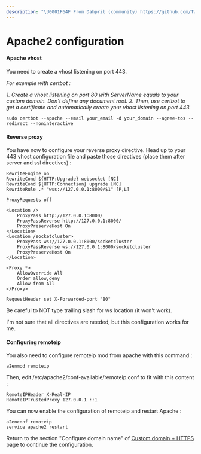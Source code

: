 ```yaml
---
description: "\U0001F64F From Dahpril (community) https://github.com/TwakeApp/Twake/issues/76"
---
```


# Apache2 configuration

#### Apache vhost

You need to create a vhost listening on port 443.

_For exemple with certbot :_

_1. Create a vhost listening on port 80 with ServerName equals to your custom domain. Don't define any document root. 2. Then, use certbot to get a certificate and automatically create your vhost listening on port 443_

```text
sudo certbot --apache --email your_email -d your_domain --agree-tos --redirect --noninteractive
```

#### Reverse proxy

You have now to configure your reverse proxy directive. Head up to your 443 vhost configuration file and paste those directives \(place them after server and ssl directives\) :

```text
RewriteEngine on
RewriteCond ${HTTP:Upgrade} websocket [NC]
RewriteCond ${HTTP:Connection} upgrade [NC]
RewriteRule .* "wss://127.0.0.1:8000/$1" [P,L]

ProxyRequests off

<Location />
    ProxyPass http://127.0.0.1:8000/
    ProxyPassReverse http://127.0.0.1:8000/
    ProxyPreserveHost On
</Location>
<Location /socketcluster>
    ProxyPass ws://127.0.0.1:8000/socketcluster
    ProxyPassReverse ws://127.0.0.1:8000/socketcluster
    ProxyPreserveHost On
</Location>

<Proxy *>
    AllowOverride All
    Order allow,deny
    Allow from All
</Proxy>

RequestHeader set X-Forwarded-port "80"
```

Be careful to NOT type trailing slash for ws location \(it won't work\).

I'm not sure that all directives are needed, but this configuration works for me.

#### Configuring remoteip

You also need to configure remoteip mod from apache with this command :

```text
a2enmod remoteip
```

Then, edit /etc/apache2/conf-available/remoteip.conf to fit with this content :

```text
RemoteIPHeader X-Real-IP
RemoteIPTrustedProxy 127.0.0.1 ::1
```

You can now enable the configuration of remoteip and restart Apache :

```text
a2enconf remoteip
service apache2 restart
```

Return to the section "Configure domain name" of [Custom domain + HTTPS](./README.md#configure-domain-name) page to continue the configuration.
